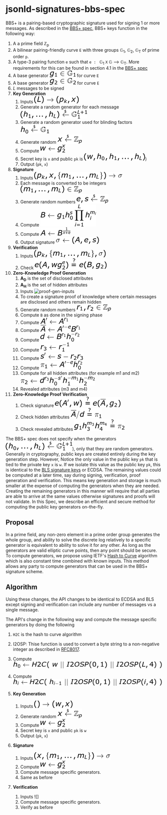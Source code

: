 # jsonld-signatures-bbs-spec

BBS+ is a pairing-based cryptographic signature used for signing 1 or more messages. As described in the [BBS+ spec](https://eprint.iacr.org/2016/663.pdf),
BBS+ keys function in the following way:

1. A a prime field &integers;<sub>p</sub>
1. A bilinear pairing-friendly curve `E` with three groups &#x1D53E;<sub>1</sub>, &#x1D53E;<sub>2</sub>, &#x1D53E;<sub>T</sub> of prime order `p`.
1. A type-3 pairing function `e` such that `e : ` &#x1D53E;<sub>1</sub> `X` &#x1D53E; &xrarr; &#x1D53E;<sub>T</sub>.  More requirements for this can be found in section 4.1 in the [BBS+ spec](https://eprint.iacr.org/2016/663.pdf)
1. A base generator ![generator-g1](img/generator-g1.png) for curve `E`
1. A base generator ![generator-g2](img/generator-g2.png) for curve `E`
1. *L* messages to be signed
1. **Key Generation**
    1. Inputs ![keygen](img/keygen.png)
    1. Generate a random generator for each message ![message-generators](img/message-generators.png)
    1. Generate a random generator used for blinding factors ![blinding-generator](img/blinding-generator.png)
    1. Generate random ![secret-key](img/secret-key.png)
    1. Compute ![commitment-secret](img/commitment-secret.png)
    1. Secret key is `x` and public `pk` is ![pk](img/pk.png))
    1. Output (`pk`, `x`)
1. **Signature**
    1. Inputs ![sig-api](img/sig-api.png)
    1. Each message is converted to be integers ![messages](img/messages.png)
    1. Generate random numbers ![sign-nums](img/sign-nums.png)
    1. Compute ![b-sig](img/b-sig.png)
    1. Compute ![a-sig](img/a-sig.png)
    1. Output signature ![siganture](img/signature.png)
1. **Verification**
    1. Inputs ![verify-sig-inputs](img/verify-sig-inputs.png)
    1. Check ![verify-sig](img/verify-sig.png)
1. **Zero-Knowledge Proof Generation**
    1. **A<sub>D</sub>** is the set of disclosed attributes
    1. **A<sub>H</sub>** is the set of hidden attributes
    1. Inputs ![proof-gen-inputs]()
    1. To create a signature proof of knowledge where certain messages are disclosed and others remain hidden
    1. Generate random numbers ![proof-rand](img/proof-rand.png)
    1. Compute `B` as done in the signing phase
    1. Compute ![a-prime](img/a-prime.png)
    1. Compute ![a-bar](img/a-bar.png)
    1. Compute ![proof-d](img/proof-d.png)
    1. Compute ![r-3](img/r-3.png)
    1. Compute ![s-prime](img/s-prime.png)
    1. Compute ![proof1](img/proof1.png)
    1. Compute for all hidden attributes (for example m1 and m2) ![hidden-atts](img/hidden-atts.png)
    1. Revealed attributes (m3 and m4)
1. **Zero-Knowledge Proof Verification**
    1. Check signature ![verify-sig-proof](img/verify-sig-proof.png)
    1. Check hidden attributes ![verify-hidden](img/verify-hidden.png)
    1. Check revealed attributes ![verify-disclosed](img/verify-disclosed.png)

The BBS+ spec does not specify when the generators ![pk-generators](img/pk-generators.png)),
only that they are random generators. Generally in cryptography, public keys are created entirely during the key generation step. However,
Notice the only value in the public key `pk` that is tied to the private key `x` is `w`. 
If we isolate this value as the public key `pk`, this is identical to the [BLS signature keys](https://crypto.stanford.edu/~dabo/pubs/papers/BLSmultisig.html) or ECDSA. 
The remaining values could be computed at a later time, say during signing, verification, proof generation and verification.
This means key generation and storage is much smaller at the expense of computing the generators when they are needed.
Creating the remaining generators in this manner will require that all parties are able to arrive at the same values
otherwise signatures and proofs will not validate. In this Spec, we describe an efficient and secure method for
computing the public key generators on-the-fly.

## Proposal

In a prime field, any non-zero element in a prime order group generates the whole group, and ability to solve the discrete log relatively to a specific generator is equivalent to ability to solve it for any other.
As long as the generators are valid elliptic curve points, then any point should be secure. To compute generators,
we propose using IETF's [Hash to Curve](https://datatracker.ietf.org/doc/draft-irtf-cfrg-hash-to-curve/?include_text=1) algorithm which is also constant time combined with known inputs.
This method allows any party to compute generators that can be used in the BBS+ signature scheme.

## Algorithm

Using these changes, the API changes to be identical to ECDSA and BLS except signing and verification can include any number of messages vs a single message.

The API's change in the following way and compute the message specific generators by doing the following

1. `H2C` is the hash to curve algorithm
1. I2OSP: Thise function is used to convert a byte string to a non-negative integer as described in [RFC8017](https://tools.ietf.org/html/rfc8017).
1. Compute ![h_0-on-the-fly](img/h_0-on-the-fly.png)
1. Compute ![h_i-on-the-fly](img/h_i-on-the-fly.png)

1. **Key Generation**
    1. Inputs ![keygen-api](img/keygen-api.png)
    1. Generate random ![secret-key](img/secret-key.png)
    1. Compute ![commitment-secret](img/commitment-secret.png)
    1. Secret key is `x` and public `pk` is `w`
    1. Output (`pk`, `x`)
1. **Signature**
    1. Inputs ![sig-api2](img/sig-api2.png)
    1. Compute ![commitment-secret](img/commitment-secret.png)
    1. Compute message specific generators.
    1. Same as before
1. **Verification**
    1. Inputs ![]
    1. Compute message specific generators.
    1. Verify as before
